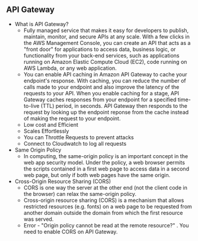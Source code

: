 API Gateway
-----------

* What is API Gateway?
  * Fully managed service that makes it easy for developers to publish, maintain, monitor, and secure APIs at any scale. With a few clicks in the AWS Management Console, you can create an API that acts as a "front door" for applications to access data, business logic, or functionality from your back-end services, such as applications running on Amazon Elastic Compute Cloud (EC2), code running on AWS Lambda, or any web application.
  * You can enable API caching in Amazon API Gateway to cache your endpoint's response. With caching, you can reduce the number of calls made to your endpoint and also improve the latency of the requests to your API. When you enable caching for a stage, API Gateway caches responses from your endpoint for a specified time-to-live (TTL) period, in seconds. API Gateway then responds to the request by looking up the endpoint reponse from the cache instead of making the request to your endpoint.
  * Low cost and Efficient
  * Scales Effortlessly
  * You can Throttle Requests to prevent attacks
  * Connect to Cloudwatch to log all requests
* Same Origin Policy
  * In computing, the same-origin policy is an important concept in the web app security model. Under the policy, a web browser permits the scripts contained in a first web page to access data in a second web page, but only if both web pages have the same origin.
* Cross-Origin Resource Sharing (CORS)
  * CORS is one way the server at the other end (not the client code in the browser) can relax the same-origin policy.
  * Cross-origin resource sharing (CORS) is a mechanism that allows restricted resources (e.g. fonts) on a web page to be requested from another domain outside the domain from which the first resource was served.
  * Error - "Origin policy cannot be read at the remote resource?" . You need to enable CORS on API Gateway.

